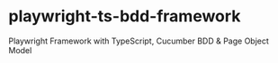 # playwright-ts-bdd-framework
Playwright Framework with TypeScript, Cucumber BDD &amp; Page Object Model
